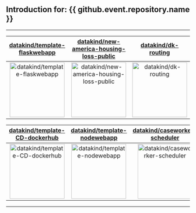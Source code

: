 ## Introduction for: {{ github.event.repository.name }}



---

| [datakind/template-flaskwebapp](https://github.com/datakind/template-flaskwebapp) | [datakind/new-america-housing-loss-public](https://github.com/datakind/new-america-housing-loss-public) | [datakind/dk-routing](https://github.com/datakind/dk-routing) |
| :-: | :-: | :-: |
| <a href="https://github.com/datakind/template-flaskwebapp"><img src="https://github.com/datakind/template-flaskwebapp/raw/master/DISPLAY.jpg" alt="datakind/template-flaskwebapp" title="datakind/template-flaskwebapp" width="150" height="150"></a> | <a href="https://github.com/datakind/new-america-housing-loss-public"><img src="https://github.com/datakind/template-flaskwebapp/raw/master/DISPLAY.jpg" alt="datakind/new-america-housing-loss-public" title="datakind/new-america-housing-loss-public" width="150" height="150"></a> | <a href="https://github.com/datakind/dk-routing"><img src="https://github.com/datakind/template-flaskwebapp/raw/master/DISPLAY.jpg" alt="datakind/dk-routing" title="datakind/dk-routing" width="150" height="150"></a> |

| [datakind/template-CD-dockerhub](https://github.com/datakind/template-CD-dockerhub) | [datakind/template-nodewebapp](https://github.com/datakind/template-nodewebapp) | [datakind/caseworker-scheduler](https://github.com/datakind/caseworker-scheduler) |
| :-: | :-: | :-: |
| <a href="https://github.com/datakind/template-CD-dockerhub"><img src="https://github.com/datakind/template-flaskwebapp/raw/master/DISPLAY.jpg" alt="datakind/template-CD-dockerhub" title="datakind/template-CD-dockerhub" width="150" height="150"></a> | <a href="https://github.com/datakind/template-nodewebapp"><img src="https://github.com/datakind/template-flaskwebapp/raw/master/DISPLAY.jpg" alt="datakind/template-nodewebapp" title="datakind/template-nodewebapp" width="150" height="150"></a> | <a href="https://github.com/datakind/caseworker-scheduler"><img src="https://github.com/datakind/template-flaskwebapp/raw/master/DISPLAY.jpg" alt="datakind/caseworker-scheduler" title="datakind/caseworker-scheduler" width="150" height="150"></a> |



---

